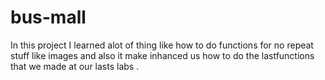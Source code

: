 # bus-mall
In this project I learned alot of thing like how to do functions for no repeat stuff like images and also it make inhanced us how to do the lastfunctions that we made at our lasts labs .